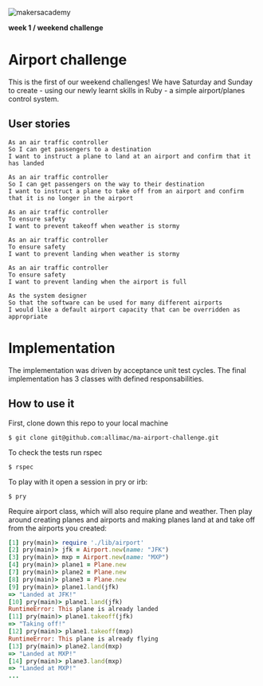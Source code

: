 ![makersacademy](https://github.com/allimac/resources/blob/master/ma_logo.png)

**week 1 / weekend challenge**

# Airport challenge

This is the first of our weekend challenges! We have Saturday and Sunday to create - using our newly learnt skills in Ruby - a simple airport/planes control system.

## User stories

```
As an air traffic controller
So I can get passengers to a destination
I want to instruct a plane to land at an airport and confirm that it has landed

As an air traffic controller
So I can get passengers on the way to their destination
I want to instruct a plane to take off from an airport and confirm that it is no longer in the airport

As an air traffic controller
To ensure safety
I want to prevent takeoff when weather is stormy

As an air traffic controller
To ensure safety
I want to prevent landing when weather is stormy

As an air traffic controller
To ensure safety
I want to prevent landing when the airport is full

As the system designer
So that the software can be used for many different airports
I would like a default airport capacity that can be overridden as appropriate
 ```

# Implementation

 The implementation was driven by acceptance unit test cycles. The final implementation has 3 classes with defined responsabilities.

## How to use it

 First, clone down this repo to your local machine
 ```
 $ git clone git@github.com:allimac/ma-airport-challenge.git
 ```
To check the tests run rspec
```
$ rspec
```
To play with it open a session in pry or irb:
```
$ pry
```
Require airport class, which will also require plane and weather. Then play around creating planes and airports and making planes land at and take off from the airports you created:
```ruby
[1] pry(main)> require './lib/airport'
[2] pry(main)> jfk = Airport.new(name: "JFK")
[3] pry(main)> mxp = Airport.new(name: "MXP")
[4] pry(main)> plane1 = Plane.new
[7] pry(main)> plane2 = Plane.new
[8] pry(main)> plane3 = Plane.new
[9] pry(main)> plane1.land(jfk)
=> "Landed at JFK!"
[10] pry(main)> plane1.land(jfk)
RuntimeError: This plane is already landed
[11] pry(main)> plane1.takeoff(jfk)
=> "Taking off!"
[12] pry(main)> plane1.takeoff(mxp)
RuntimeError: This plane is already flying
[13] pry(main)> plane2.land(mxp)
=> "Landed at MXP!"
[14] pry(main)> plane3.land(mxp)
=> "Landed at MXP!"
...
```
